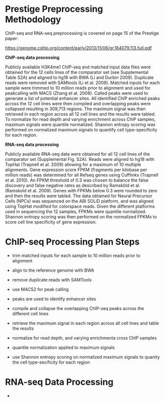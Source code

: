 # Prestige Preprocessing Methodology

ChIP-seq and RNA-seq preprocessing is covered on page 15 of the Prestige paper:

https://genome.cshlp.org/content/early/2013/11/06/gr.164079.113.full.pdf


**ChIP-seq data processing** 

Publicly available H3K4me1 ChIP-seq and matched input data files were obtained for the 12
cells lines of the comparator set (see Supplemental Table S2A) and aligned to hg18 with BWA
(Li and Durbin 2009). Duplicate reads were removed with SAMtools (Li et al. 2009). Matched
inputs for each sample were trimmed to 10 million reads prior to alignment and used for peakcalling with MACS (Zhang et al. 2008). Called peaks were used to generate a list of potential
enhancer sites. All identified ChIP enriched peaks across the 12 cell lines were then compiled
and overlapping peaks were collapsed resulting in 309,713 regions. The maximum signal was
then retrieved in each region across all 12 cell lines and the results were tabled. To normalize for
read depth and varying enrichment across ChIP samples, maximum signals were quantile
normalized. Shannon entropy scoring was performed on normalized maximum signals to
quantify cell type-specificity for each region.

**RNA-seq data processing**

Publicly available RNA-seq data were obtained for all 12 cell lines of the comparator set
(Supplemental Fig. S2A). Reads were aligned to hg18 with TopHat (Trapnell et al. 2009)
allowing for a maximum of 10 multiple alignments. Gene expression score FPKM (fragments
per kilobase per million reads) was determined for all Refseq genes using Cufflinks (Trapnell et
al. 2010). An FPKM threshold of 0.3 was chosen to balance the false discovery and false
negative rates as described by Ramsköld et al. (Ramskold et al. 2009). Genes with FPKMs
below 0.3 were rounded to zero and then the results were tabled. The data obtained for Neural
Precursor Cells (NPCs) was sequenced on the ABI SOLiD platform, and was aligned using
TopHat modified for colorspace reads. Given the different platforms used in sequencing the 12
samples, FPKMs were quantile normalized. Shannon entropy scoring was then performed on the
normalized FPKMs to score cell line specificity of gene expression. 

# ChIP-seq Processing Plan Steps


* trim matched inputs for each sample to 10 million reads prior to alignment

* align to the reference genome with BWA

* remove duplicate reads with SAMTools

* use MACS2 for peak calling

* peaks are used to identify enhancer sites

* compile and collapse the overlapping ChIP-seq peaks across the different cell lines

* retrieve the maximum signal in each region across all cell lines and table the results

* normalize for read depth, and varying enrichmenta cross ChIP samples

* quantile normalization applied to maximum signals

* use Shannon entropy scoring on normalized maximum signals to quanity the cell type-secificity for each region

# RNA-seq Data Processing

* 
